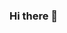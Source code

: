 ### Hi there 👋

<!--
**TheMysticalFox/TheMysticalFox** is a ✨ _special_ ✨ repository because its `README.md` (this file) appears on your GitHub profile.

### GitLab profile: https://gitlab.com/TheMysticalFox
